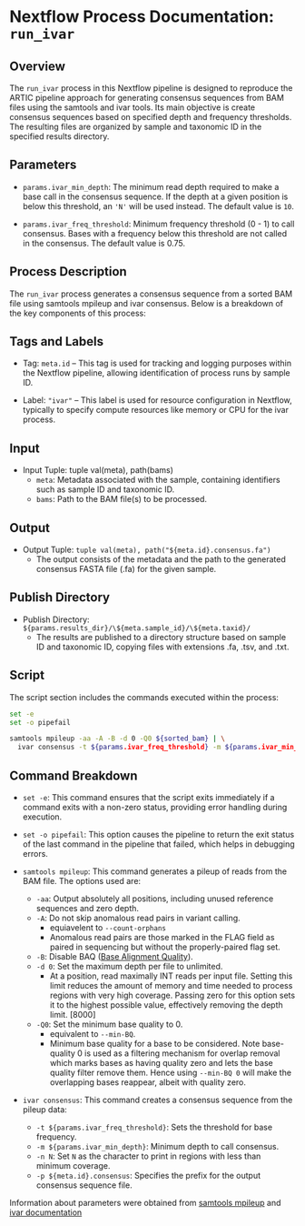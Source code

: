 # Nextflow Process Documentation: `run_ivar`

## Overview

The `run_ivar` process in this Nextflow pipeline is designed to reproduce the ARTIC pipeline approach for generating consensus sequences from BAM files using the samtools and ivar tools. Its main objective is create consensus sequences based on specified depth and frequency thresholds. The resulting files are organized by sample and taxonomic ID in the specified results directory.

## Parameters

- `params.ivar_min_depth`: The minimum read depth required to make a base call in the consensus sequence. If the depth at a given position is below this threshold, an `'N'` will be used instead. The default value is `10`.

- `params.ivar_freq_threshold`: Minimum frequency threshold (0 - 1) to call consensus. Bases with a frequency below this threshold are not called in the consensus. The default value is 0.75.

## Process Description

The `run_ivar` process generates a consensus sequence from a sorted BAM file using samtools mpileup and ivar consensus. Below is a breakdown of the key components of this process:

## Tags and Labels

- Tag: `meta.id` – This tag is used for tracking and logging purposes within the Nextflow pipeline, allowing identification of process runs by sample ID.

- Label: `"ivar"` – This label is used for resource configuration in Nextflow, typically to specify compute resources like memory or CPU for the ivar process.

## Input

- Input Tuple: tuple val(meta), path(bams)
  - `meta`: Metadata associated with the sample, containing identifiers such as sample ID and taxonomic ID.
  - `bams`: Path to the BAM file(s) to be processed.

## Output

- Output Tuple: `tuple val(meta), path("${meta.id}.consensus.fa")`
  - The output consists of the metadata and the path to the generated consensus FASTA file (.fa) for the given sample.

## Publish Directory

- Publish Directory: `${params.results_dir}/\${meta.sample_id}/\${meta.taxid}/`
  - The results are published to a directory structure based on sample ID and taxonomic ID, copying files with extensions .fa, .tsv, and .txt.

## Script

The script section includes the commands executed within the process:

```bash
set -e
set -o pipefail

samtools mpileup -aa -A -B -d 0 -Q0 ${sorted_bam} | \
  ivar consensus -t ${params.ivar_freq_threshold} -m ${params.ivar_min_depth} -n N -p ${meta.id}.consensus
```

## Command Breakdown

- `set -e`: This command ensures that the script exits immediately if a command exits with a non-zero status, providing error handling during execution.

- `set -o pipefail`: This option causes the pipeline to return the exit status of the last command in the pipeline that failed, which helps in debugging errors.
- `samtools mpileup`: This command generates a pileup of reads from the BAM file. The options used are:
  - `-aa`: Output absolutely all positions, including unused reference sequences and zero depth.
  - `-A`: Do not skip anomalous read pairs in variant calling. 
    - equiavelent to `--count-orphans`
    - Anomalous read pairs are those marked in the FLAG field as paired in sequencing but without the properly-paired flag set.
  - `-B`: Disable BAQ ([Base Alignment Quality](https://academic.oup.com/bioinformatics/article/27/8/1157/227268)).
  - `-d 0`: Set the maximum depth per file to unlimited. 
    - At a position, read maximally INT reads per input file. Setting this limit reduces the amount of memory and time needed to process regions with very high coverage. Passing zero for this option sets it to the highest possible value, effectively removing the depth limit. [8000]
  - `-Q0`: Set the minimum base quality to 0.
    - equivalent to `--min-BQ`.
    - Minimum base quality for a base to be considered. Note base-quality 0 is used as a filtering mechanism for overlap removal which marks bases as having quality zero and lets the base quality filter remove them. Hence using `--min-BQ 0` will make the overlapping bases reappear, albeit with quality zero.

- `ivar consensus`: This command creates a consensus sequence from the pileup data:
  - `-t ${params.ivar_freq_threshold}`: Sets the threshold for base frequency.
  - `-m ${params.ivar_min_depth}`: Minimum depth to call consensus.
  - `-n N`: Set `N` as the character to print in regions with less than minimum coverage.
  - `-p ${meta.id}.consensus`: Specifies the prefix for the output consensus sequence file.

Information about parameters were obtained from [samtools mpileup](http://www.htslib.org/doc/samtools-mpileup.html) and [ivar documentation](https://andersen-lab.github.io/ivar/html/manualpage.html#**autotoc_md19)
